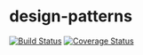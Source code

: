 # design-patterns


[![Build Status](https://travis-ci.org/oscar-raig/design-patterns.svg?branch=master)](https://travis-ci.org/oscar-raig/design-patterns)
[![Coverage Status](https://coveralls.io/repos/oscar-raig/design-patterns/badge.svg?branch=master&service=github)](https://coveralls.io/github/oscar-raig/design-patterns?branch=master)
